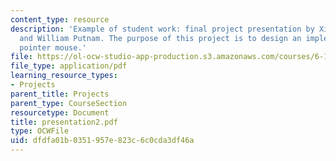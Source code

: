 ```yaml
---
content_type: resource
description: 'Example of student work: final project presentation by Xinpeng Huang
  and William Putnam. The purpose of this project is to design an implement a laser
  pointer mouse.'
file: https://ol-ocw-studio-app-production.s3.amazonaws.com/courses/6-111-introductory-digital-systems-laboratory-spring-2006/dfdfa01b0351957e823c6c0cda3df46a_presentation2.pdf
file_type: application/pdf
learning_resource_types:
- Projects
parent_title: Projects
parent_type: CourseSection
resourcetype: Document
title: presentation2.pdf
type: OCWFile
uid: dfdfa01b-0351-957e-823c-6c0cda3df46a
---
```

